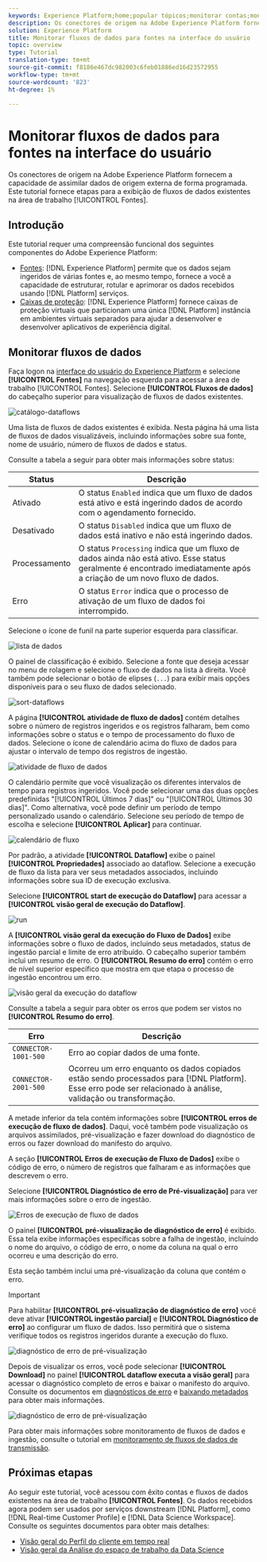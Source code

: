 ```yaml
---
keywords: Experience Platform;home;popular tópicos;monitorar contas;monitorar fluxos de dados;fluxos de dados;fontes;;home;popular topics;monitor accounts;monitor dataflows;dataflows;sources
description: Os conectores de origem na Adobe Experience Platform fornecem a capacidade de assimilar dados de origem externa de forma programada. Este tutorial fornece etapas para a exibição de fluxos de dados existentes na área de trabalho Fontes.
solution: Experience Platform
title: Monitorar fluxos de dados para fontes na interface do usuário
topic: overview
type: Tutorial
translation-type: tm+mt
source-git-commit: f8186e467dc982003c6feb01886ed16d23572955
workflow-type: tm+mt
source-wordcount: '823'
ht-degree: 1%

---
```



# Monitorar fluxos de dados para fontes na interface do usuário

Os conectores de origem na Adobe Experience Platform fornecem a capacidade de assimilar dados de origem externa de forma programada. Este tutorial fornece etapas para a exibição de fluxos de dados existentes na área de trabalho [!UICONTROL Fontes].

## Introdução

Este tutorial requer uma compreensão funcional dos seguintes componentes do Adobe Experience Platform:

- [Fontes](../../sources/home.md):  [!DNL Experience Platform] permite que os dados sejam ingeridos de várias fontes e, ao mesmo tempo, fornece a você a capacidade de estruturar, rotular e aprimorar os dados recebidos usando  [!DNL Platform] serviços.
- [Caixas de proteção](../../sandboxes/home.md):  [!DNL Experience Platform] fornece caixas de proteção virtuais que particionam uma única  [!DNL Platform] instância em ambientes virtuais separados para ajudar a desenvolver e desenvolver aplicativos de experiência digital.

## Monitorar fluxos de dados

Faça logon na [interface do usuário do Experience Platform](https://platform.adobe.com) e selecione **[!UICONTROL Fontes]** na navegação esquerda para acessar a área de trabalho [!UICONTROL Fontes]. Selecione **[!UICONTROL Fluxos de dados]** do cabeçalho superior para visualização de fluxos de dados existentes.

![catálogo-dataflows](../assets/ui/monitor-sources/catalog-dataflows.png)

Uma lista de fluxos de dados existentes é exibida. Nesta página há uma lista de fluxos de dados visualizáveis, incluindo informações sobre sua fonte, nome de usuário, número de fluxos de dados e status.

Consulte a tabela a seguir para obter mais informações sobre status:

| Status | Descrição |
| ------ | ----------- |
| Ativado | O status `Enabled` indica que um fluxo de dados está ativo e está ingerindo dados de acordo com o agendamento fornecido. |
| Desativado | O status `Disabled` indica que um fluxo de dados está inativo e não está ingerindo dados. |
| Processamento | O status `Processing` indica que um fluxo de dados ainda não está ativo. Esse status geralmente é encontrado imediatamente após a criação de um novo fluxo de dados. |
| Erro | O status `Error` indica que o processo de ativação de um fluxo de dados foi interrompido. |

Selecione o ícone de funil na parte superior esquerda para classificar.

![lista de dados](../assets/ui/monitor-sources/dataflows-list.png)

O painel de classificação é exibido. Selecione a fonte que deseja acessar no menu de rolagem e selecione o fluxo de dados na lista à direita. Você também pode selecionar o botão de elipses (`...`) para exibir mais opções disponíveis para o seu fluxo de dados selecionado.

![sort-dataflows](../assets/ui/monitor-sources/dataflows-sort.png)

A página **[!UICONTROL atividade de fluxo de dados]** contém detalhes sobre o número de registros ingeridos e os registros falharam, bem como informações sobre o status e o tempo de processamento do fluxo de dados. Selecione o ícone de calendário acima do fluxo de dados para ajustar o intervalo de tempo dos registros de ingestão.

![atividade de fluxo de dados](../assets/ui/monitor-sources/dataflow-activity.png)

O calendário permite que você visualização os diferentes intervalos de tempo para registros ingeridos. Você pode selecionar uma das duas opções predefinidas &quot;[!UICONTROL Últimos 7 dias]&quot; ou &quot;[!UICONTROL Últimos 30 dias]&quot;. Como alternativa, você pode definir um período de tempo personalizado usando o calendário. Selecione seu período de tempo de escolha e selecione **[!UICONTROL Aplicar]** para continuar.

![calendário de fluxo](../assets/ui/monitor-sources/flow-calendar.png)

Por padrão, a atividade **[!UICONTROL Dataflow]** exibe o painel **[!UICONTROL Propriedades]** associado ao dataflow. Selecione a execução de fluxo da lista para ver seus metadados associados, incluindo informações sobre sua ID de execução exclusiva.

Selecione **[!UICONTROL start de execução do Dataflow]** para acessar a **[!UICONTROL visão geral de execução do Dataflow]**.

![run](../assets/ui/monitor-sources/run-metadata.png)

A **[!UICONTROL visão geral da execução do Fluxo de Dados]** exibe informações sobre o fluxo de dados, incluindo seus metadados, status de ingestão parcial e limite de erro atribuído. O cabeçalho superior também inclui um resumo de erro. O **[!UICONTROL Resumo do erro]** contém o erro de nível superior específico que mostra em que etapa o processo de ingestão encontrou um erro.

![visão geral da execução do dataflow](../assets/ui/monitor-sources/dataflow-run-overview.png)

Consulte a tabela a seguir para obter os erros que podem ser vistos no **[!UICONTROL Resumo do erro]**.

| Erro | Descrição |
| ---------- | ----------- |
| `CONNECTOR-1001-500` | Erro ao copiar dados de uma fonte. |
| `CONNECTOR-2001-500` | Ocorreu um erro enquanto os dados copiados estão sendo processados para [!DNL Platform]. Esse erro pode ser relacionado à análise, validação ou transformação. |

A metade inferior da tela contém informações sobre **[!UICONTROL erros de execução de fluxo de dados]**. Daqui, você também pode visualização os arquivos assimilados, pré-visualização e fazer download do diagnóstico de erros ou fazer download do manifesto do arquivo.

A seção **[!UICONTROL Erros de execução de Fluxo de Dados]** exibe o código de erro, o número de registros que falharam e as informações que descrevem o erro.

Selecione **[!UICONTROL Diagnóstico de erro de Pré-visualização]** para ver mais informações sobre o erro de ingestão.

![Erros de execução de fluxo de dados](../assets/ui/monitor-sources/dataflow-run-errors.png)

O painel **[!UICONTROL pré-visualização de diagnóstico de erro]** é exibido. Essa tela exibe informações específicas sobre a falha de ingestão, incluindo o nome do arquivo, o código de erro, o nome da coluna na qual o erro ocorreu e uma descrição do erro.

Esta seção também inclui uma pré-visualização da coluna que contém o erro.

>[!IMPORTANT]
>
>Para habilitar **[!UICONTROL pré-visualização de diagnóstico de erro]** você deve ativar **[!UICONTROL ingestão parcial]** e **[!UICONTROL Diagnóstico de erro]** ao configurar um fluxo de dados. Isso permitirá que o sistema verifique todos os registros ingeridos durante a execução do fluxo.

![diagnóstico de erro de pré-visualização](../assets/ui/monitor-sources/preview-error-diagnostics.png)

Depois de visualizar os erros, você pode selecionar **[!UICONTROL Download]** no painel **[!UICONTROL dataflow executa a visão geral]** para acessar o diagnóstico completo de erros e baixar o manifesto do arquivo. Consulte os documentos em [diagnósticos de erro](../../ingestion/batch-ingestion/partial.md#retrieve-errors) e [baixando metadados](../../ingestion/batch-ingestion/partial.md#download-metadata) para obter mais informações.

![diagnóstico de erro de pré-visualização](../assets/ui/monitor-sources/download.png)

Para obter mais informações sobre monitoramento de fluxos de dados e ingestão, consulte o tutorial em [monitoramento de fluxos de dados de transmissão](../../ingestion/quality/monitor-data-ingestion.md).

## Próximas etapas

Ao seguir este tutorial, você acessou com êxito contas e fluxos de dados existentes na área de trabalho **[!UICONTROL Fontes]**. Os dados recebidos agora podem ser usados por serviços downstream [!DNL Platform], como [!DNL Real-time Customer Profile] e [!DNL Data Science Workspace]. Consulte os seguintes documentos para obter mais detalhes:

- [Visão geral do Perfil do cliente em tempo real](../../profile/home.md)
- [Visão geral da Análise do espaço de trabalho da Data Science](../../data-science-workspace/home.md)
